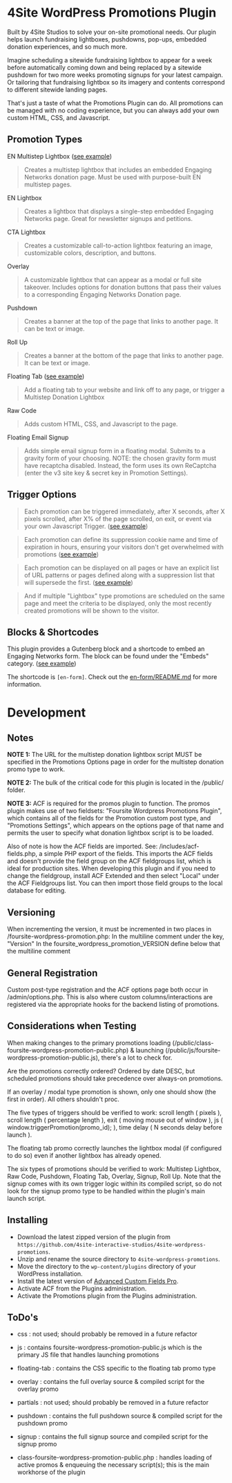 # 4Site WordPress Promotions Plugin
Built by 4Site Studios to solve your on-site promotional needs. Our plugin helps launch fundraising lightboxes, pushdowns, pop-ups, embedded donation experiences, and so much more.

Imagine scheduling a sitewide fundraising lightbox to appear for a week before automatically coming down and being replaced by a sitewide pushdown for two more weeks promoting signups for your latest campaign. Or tailoring that fundraising lightbox so its imagery and contents correspond to different sitewide landing pages.

That's just a taste of what the Promotions Plugin can do. All promotions can be managed with no coding experience, but you can always add your own custom HTML, CSS, and Javascript.


## Promotion Types

EN Multistep Lightbox ([see example](https://cln.sh/Dk3Kl5Nd))

> Creates a multistep lightbox that includes an embedded Engaging Networks donation page. Must be used with purpose-built EN multistep pages.

EN Lightbox

> Creates a lightbox that displays a single-step embedded Engaging Networks page. Great for newsletter signups and petitions.

CTA Lightbox

> Creates a customizable call-to-action lightbox featuring an image, customizable colors, description, and buttons.

Overlay

> A customizable lightbox that can appear as a modal or full site takeover. Includes options for donation buttons that pass their values to a corresponding Engaging Networks Donation page.
 
Pushdown

> Creates a banner at the top of the page that links to another page. It can be text or image.

Roll Up

> Creates a banner at the bottom of the page that links to another page. It can be text or image.

Floating Tab ([see example](https://cln.sh/kzY56ZXg))

> Add a floating tab to your website and link off to any page, or trigger a Multistep Donation Lightbox

Raw Code

> Adds custom HTML, CSS, and Javascript to the page.

Floating Email Signup

> Adds simple email signup form in a floating modal.  Submits to a gravity form of your choosing.  NOTE: the chosen gravity form must have recaptcha disabled.  Instead, the form uses its own ReCaptcha (enter the v3 site key & secret key in Promotion Settings).

## Trigger Options

> Each promotion can be triggered immediately, after X seconds, after X pixels scrolled, after X% of the page scrolled, on exit, or event via your own Javascript Trigger. ([see example](https://cln.sh/gg4M1SYY))

> Each promotion can define its suppression cookie name and time of expiration in hours, ensuring your visitors don't get overwhelmed with promotions ([see example](https://cln.sh/p5kPr6qk))

> Each promotion can be displayed on all pages or have an explicit list of URL patterns or pages defined along with a suppression list that will supersede the first. ([see example](https://cln.sh/DhTC3RqD))

> And if multiple "Lightbox" type promotions are scheduled on the same page and meet the criteria to be displayed, only the most recently created promotions will be shown to the visitor.

## Blocks & Shortcodes

This plugin provides a Gutenberg block and a shortcode to embed an Engaging Networks form. The block can be found under the "Embeds" category. ([see example](https://cln.sh/LLF4QS5Z))

The shortcode is `[en-form]`. Check out the [en-form/README.md](en-form/README.md) for more information.


# Development
## Notes

**NOTE 1:** The URL for the multistep donation lightbox script MUST be specified in the Promotions Options page in order for the multistep donation promo type to work.

**NOTE 2:** The bulk of the critical code for this plugin is located in the /public/ folder.

**NOTE 3:** ACF is required for the promos plugin to function. The promos plugin makes use of two fieldsets: "Foursite Wordpress Promotions Plugin", which contains all of the fields for the Promotion custom post type, and "Promotions Settings", which appears on the options page of that name and permits the user to specify what donation lightbox script is to be loaded.

Also of note is how the ACF fields are imported. See: /includes/acf-fields.php, a simple PHP export of the fields. This imports the ACF fields and doesn't provide the field group on the ACF fieldgroups list, which is ideal for production sites. When developing this plugin and if you need to change the fieldgroup, install ACF Extended and then select "Local" under the ACF Fieldgroups list. You can then import those field groups to the local database for editing.

## Versioning

When incrementing the version, it must be incremented in two places in /foursite-wordpress-promotion.php:
In the multiline comment under the key, "Version"
In the foursite_wordpress_promotion_VERSION define below that the multiline comment

## General Registration

Custom post-type registration and the ACF options page both occur in /admin/options.php. This is also where custom columns/interactions are registered via the appropriate hooks for the backend listing of promotions.


## Considerations when Testing

When making changes to the primary promotions loading (/public/class-foursite-wordpress-promotion-public.php) & launching (/public/js/foursite-wordpress-promotion-public.js), there's a lot to check for.


Are the promotions correctly ordered? Ordered by date DESC, but scheduled promotions should take precedence over always-on promotions.


If an overlay / modal type promotion is shown, only one should show (the first in order). All others shouldn't proc.


The five types of triggers should be verified to work: scroll length ( pixels ), scroll length ( percentage length ), exit ( moving mouse out of window ), js ( window.triggerPromotion(promo_id); ), time delay ( N seconds delay before launch ).


The floating tab promo correctly launches the lightbox modal (if configured to do so) even if another lightbox has already opened.


The six types of promotions should be verified to work: Multistep Lightbox, Raw Code, Pushdown, Floating Tab, Overlay, Signup, Roll Up. Note that the signup comes with its own trigger logic within its compiled script, so do not look for the signup promo type to be handled within the plugin's main launch script.

## Installing

- Download the latest zipped version of the plugin from `https://github.com/4site-interactive-studios/4site-wordpress-promotions`.
- Unzip and rename the source directory to `4site-wordpress-promotions`.
- Move the directory to the `wp-content/plugins` directory of your WordPress installation.
- Install the latest version of [Advanced Custom Fields Pro](https://www.advancedcustomfields.com/).
- Activate ACF from the Plugins administration.
- Activate the Promotions plugin from the Plugins administration.

## ToDo's

 * css : not used; should probably be removed in a future refactor

 * js : contains foursite-wordpress-promotion-public.js which is the primary JS file that handles launching promotions

 * floating-tab : contains the CSS specific to the floating tab promo type

 * overlay : contains the full overlay source & compiled script for the overlay promo

 * partials : not used; should probably be removed in a future refactor

 * pushdown : contains the full pushdown source & compiled script for the pushdown promo

 * signup : contains the full signup source and compiled script for the signup promo

 * class-foursite-wordpress-promotion-public.php : handles loading of active promos & enqueuing the necessary script(s); this is the main workhorse of the plugin
